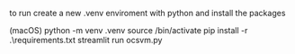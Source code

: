to run create a new .venv enviroment with python and install the packages

(macOS)
python -m venv .venv
source /bin/activate
pip install -r .\requirements.txt
streamlit run ocsvm.py
